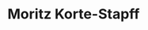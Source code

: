 ---
# Display name
title: Moritz Korte-Stapff

# Full name (for SEO)
first_name: Moritz
last_name: Korte-Stapff

# Is this the primary user of the site?
superuser: true

# Highlight the author in author lists? (true/false)
highlight_name: false

# Role/position/tagline
role: Statistician

# Organizations/Affiliations to display in Biography blox
organizations:
  - name: University of Michigan

# Social network links
# Need to use another icon? Simply download the SVG icon to your `assets/media/icons/` folder.
profiles:
  - icon: at-symbol
    url: 'mailto:kortest@umich.edu'
    label: E-mail Me
  - icon: brands/github
    url: https://github.com/kortest
  - icon: brands/linkedin
    url: https://www.linkedin.com/in/moritz-korte-stapff-9922872b7/
  - icon: academicons/orcid
    url: https://orcid.org/0009-0009-0078-1517

interests:
  - Statistics
  - Stochastic Processes
  - Machine Learning
  - Time Series Data

education:
  - area: PhD Statistics
    institution: University of Michigan
    date_start: 2019-09-01
    date_end: 2024-09-17
    summary: |
      Thesis containing papers on theoretical results on covariance estimation for stochastic processes and an application to oceanographic data in the Southern ocean.
  - area: MSc Mathematics
    institution: University of Copenhagen
    date_start: 2015-09-01
    date_end: 2017-08-31
    summary: |
      Thesis on simulation of max-stable random fields via point-process representations.
  - area: BSc Mathematics
    institution: Eberhard Karls Universität Tübingen
    date_start: 2011-10-01
    date_end: 2015-03-31

work:
  - position: Research Analyst
    company_name: European Central Bank
    company_url: ''
    company_logo: Logo_European_Central_Bank
    date_start: 2017-09-01
    date_end: 2019-07-31
    summary: |2-
      Responsibilities include:
      - Maintenance and development of Java library at the core of data reception, production and dissemination.
      - Project team to rebuilt the ECB's statistical data production environment: collection of user requirements and building of prototypes.
      - User support.
  - position: Intern
    company_name: European Space Agency
    company_url: ''
    company_logo: ''
    date_start: 2015-03-01
    date_end: 2015-07-31
    summary: |
      Responsibilities include:
      - Implementation of novel outlier detection algorithms in Java.
      - Research and development of novel algorithms for outlier detection in time series data.
      - Model validation on internal ESA data.

teaching:
  - position: Research Analyst
    company_name: European Central Bank
    company_url: ''
    company_logo: Logo_European_Central_Bank
    date_start: 2017-09-01
    date_end: 2019-07-31
    summary: |2-
      Responsibilities include:
      - Maintenance and development of Java library at the core of data reception, production and dissemination.
      - Project team to rebuilt the ECB's statistical data production environment: collection of user requirements and building of prototypes.
      - User support.
  - position: Intern
    company_name: European Space Agency
    company_url: ''
    company_logo: ''
    date_start: 2015-03-01
    date_end: 2015-07-31
    summary: |
      Responsibilities include:
      - Implementation of novel outlier detection algorithms in Java.
      - Research and development of novel algorithms for outlier detection in time series data.
      - Model validation on internal ESA data.

# Awards.
#   Add/remove as many awards below as you like.
#   Only `title`, `awarder`, and `date` are required.
#   Begin multi-line `summary` with YAML's `|` or `|2-` multi-line prefix and indent 2 spaces below.
awards:
  - title: Outstanding Graduate Student Instructor
    date: 2021-05-01
    awarder: Department of Statistics, University of Michigan
    icon: um
---